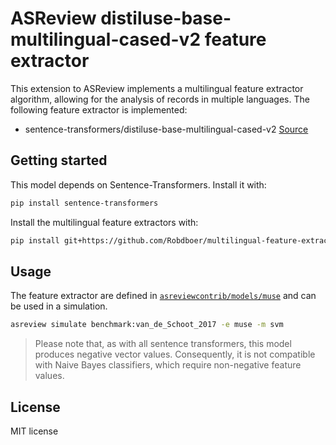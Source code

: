 # ASReview distiluse-base-multilingual-cased-v2 feature extractor

This extension to ASReview implements a multilingual feature extractor algorithm, allowing for the analysis of records in multiple languages.
The following feature extractor is implemented:

- sentence-transformers/distiluse-base-multilingual-cased-v2 [Source](https://huggingface.co/sentence-transformers/distiluse-base-multilingual-cased-v2)

## Getting started

This model depends on Sentence-Transformers. Install it with:

```bash
pip install sentence-transformers
```

Install the multilingual feature extractors with:


```bash
pip install git+https://github.com/Robdboer/multilingual-feature-extractors.git
```

## Usage

The feature extractor are defined in
[`asreviewcontrib/models/muse`](asreviewcontrib/models/muse) and can be used in a simulation.

```bash
asreview simulate benchmark:van_de_Schoot_2017 -e muse -m svm
```

> Please note that, as with all sentence transformers, this model produces negative vector values. Consequently, it is not compatible with Naive Bayes classifiers, which require non-negative feature values.


## License

MIT license
